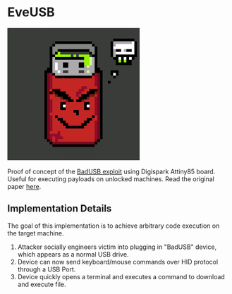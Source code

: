 # EveUSB 

<img src="./badusb.gif" width="300px"/>

Proof of concept of the [BadUSB exploit](https://www.wired.com/2014/07/usb-security/) using Digispark Attiny85 board. Useful for executing payloads on unlocked machines. Read the original paper [here](https://www.researchgate.net/publication/331876425_BadUSB_the_threat_hidden_in_ordinary_objects).    

## Implementation Details
The goal of this implementation is to achieve arbitrary code execution on the target machine. 

1. Attacker socially engineers victim into plugging in "BadUSB" device, which appears as a normal USB drive.
2. Device can now send keyboard/mouse commands over HID protocol through a USB Port.
3. Device quickly opens a terminal and executes a command to download and execute file. 
